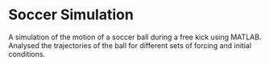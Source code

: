 # Soccer Simulation
A simulation of the motion of a soccer ball during a free kick using MATLAB. Analysed the trajectories of the ball for different sets of forcing and initial conditions.
